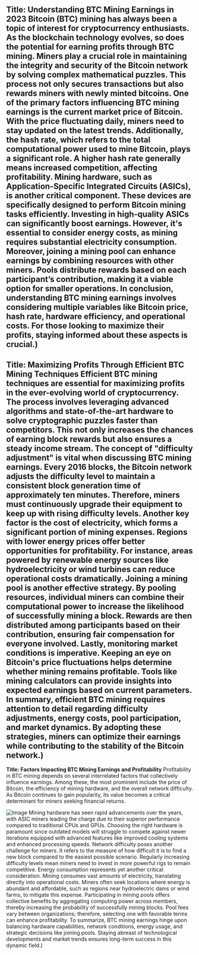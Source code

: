 **Title: Understanding BTC Mining Earnings in 2023**
Bitcoin (BTC) mining has always been a topic of interest for cryptocurrency enthusiasts. As the blockchain technology evolves, so does the potential for earning profits through BTC mining. Miners play a crucial role in maintaining the integrity and security of the Bitcoin network by solving complex mathematical puzzles. This process not only secures transactions but also rewards miners with newly minted bitcoins.
One of the primary factors influencing BTC mining earnings is the current market price of Bitcoin. With the price fluctuating daily, miners need to stay updated on the latest trends. Additionally, the hash rate, which refers to the total computational power used to mine Bitcoin, plays a significant role. A higher hash rate generally means increased competition, affecting profitability. 
Mining hardware, such as Application-Specific Integrated Circuits (ASICs), is another critical component. These devices are specifically designed to perform Bitcoin mining tasks efficiently. Investing in high-quality ASICs can significantly boost earnings. However, it's essential to consider energy costs, as mining requires substantial electricity consumption.
Moreover, joining a mining pool can enhance earnings by combining resources with other miners. Pools distribute rewards based on each participant’s contribution, making it a viable option for smaller operations. 
In conclusion, understanding BTC mining earnings involves considering multiple variables like Bitcoin price, hash rate, hardware efficiency, and operational costs. For those looking to maximize their profits, staying informed about these aspects is crucial.)
---
**Title: Maximizing Profits Through Efficient BTC Mining Techniques**
Efficient BTC mining techniques are essential for maximizing profits in the ever-evolving world of cryptocurrency. The process involves leveraging advanced algorithms and state-of-the-art hardware to solve cryptographic puzzles faster than competitors. This not only increases the chances of earning block rewards but also ensures a steady income stream.
The concept of "difficulty adjustment" is vital when discussing BTC mining earnings. Every 2016 blocks, the Bitcoin network adjusts the difficulty level to maintain a consistent block generation time of approximately ten minutes. Therefore, miners must continuously upgrade their equipment to keep up with rising difficulty levels.
Another key factor is the cost of electricity, which forms a significant portion of mining expenses. Regions with lower energy prices offer better opportunities for profitability. For instance, areas powered by renewable energy sources like hydroelectricity or wind turbines can reduce operational costs dramatically.
Joining a mining pool is another effective strategy. By pooling resources, individual miners can combine their computational power to increase the likelihood of successfully mining a block. Rewards are then distributed among participants based on their contribution, ensuring fair compensation for everyone involved.
Lastly, monitoring market conditions is imperative. Keeping an eye on Bitcoin's price fluctuations helps determine whether mining remains profitable. Tools like mining calculators can provide insights into expected earnings based on current parameters.
In summary, efficient BTC mining requires attention to detail regarding difficulty adjustments, energy costs, pool participation, and market dynamics. By adopting these strategies, miners can optimize their earnings while contributing to the stability of the Bitcoin network.)
---
**Title: Factors Impacting BTC Mining Earnings and Profitability**
Profitability in BTC mining depends on several interrelated factors that collectively influence earnings. Among these, the most prominent include the price of Bitcoin, the efficiency of mining hardware, and the overall network difficulty. As Bitcoin continues to gain popularity, its value becomes a critical determinant for miners seeking financial returns.

![Image](https://github.com/user-attachments/assets/4a25d116-2220-4385-b08e-f287af8fcbc4)
Mining hardware has seen rapid advancements over the years, with ASIC miners leading the charge due to their superior performance compared to traditional CPUs and GPUs. Choosing the right hardware is paramount since outdated models will struggle to compete against newer iterations equipped with advanced features like improved cooling systems and enhanced processing speeds.
Network difficulty poses another challenge for miners. It refers to the measure of how difficult it is to find a new block compared to the easiest possible scenario. Regularly increasing difficulty levels mean miners need to invest in more powerful rigs to remain competitive.
Energy consumption represents yet another critical consideration. Mining consumes vast amounts of electricity, translating directly into operational costs. Miners often seek locations where energy is abundant and affordable, such as regions near hydroelectric dams or wind farms, to mitigate this expense.
Participating in mining pools offers collective benefits by aggregating computing power across members, thereby increasing the probability of successfully mining blocks. Pool fees vary between organizations; therefore, selecting one with favorable terms can enhance profitability.
To summarize, BTC mining earnings hinge upon balancing hardware capabilities, network conditions, energy usage, and strategic decisions like joining pools. Staying abreast of technological developments and market trends ensures long-term success in this dynamic field.)
